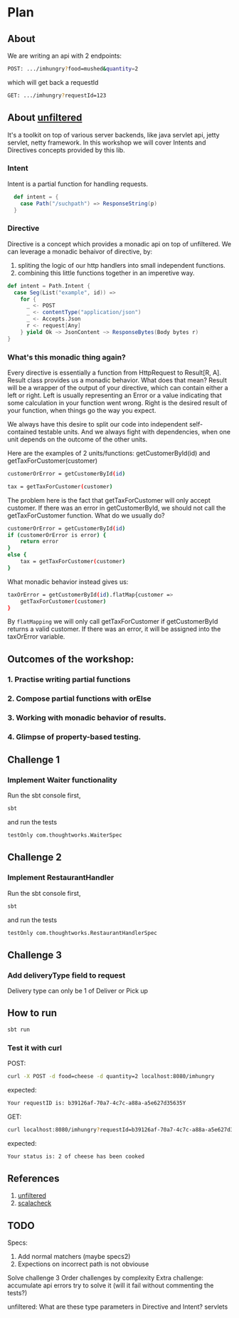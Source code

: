 # Plan

## About

We are writing an api with 2 endpoints:

```sh
POST: .../imhungry?food=mushed&quantity=2
```
which will get back a requestId
```sh
GET: .../imhungry?requestId=123
```
## About [unfiltered](http://unfiltered.ws)
It's a toolkit on top of various server backends, like java servlet api, jetty servlet, netty framework.
In this workshop we will cover Intents and Directives concepts provided by this lib.

### Intent
Intent is a partial function for handling requests.

```scala
  def intent = {
    case Path("/suchpath") => ResponseString(p)
  }
```

### Directive
Directive is a concept which provides a monadic api on top of unfiltered.
We can leverage a monadic behaivor of directive, by:
 1. spliting the logic of our http handlers into small independent functions.
 2. combining this little functions together in an imperetive way.
 
```scala
def intent = Path.Intent {
  case Seg(List("example", id)) =>
    for {
      _ <- POST
      _ <- contentType("application/json")
      _ <- Accepts.Json
      r <- request[Any]
    } yield Ok ~> JsonContent ~> ResponseBytes(Body bytes r)
}
```

### What's this monadic thing again?
Every directive is essentially a function from HttpRequest to Result[R, A].
Result class provides us a monadic behavior. What does that mean?
Result will be a wrapper of the output of your directive, which can contain either a left or right.
Left is usually representing an Error or a value indicating that some calculation in your function went wrong.
Right is the desired result of your function, when things go the way you expect.

We always have this desire to split our code into independent self-contained testable units.
And we always fight with dependencies, when one unit depends on the outcome of the other units.

Here are the examples of 2 units/functions: getCustomerById(id) and getTaxForCustomer(customer)

```sh
customerOrError = getCustomerById(id)
```

```sh
tax = getTaxForCustomer(customer)
```

The problem here is the fact that getTaxForCustomer will only accept customer. If there was an error in getCustomerById, we should not call the getTaxForCustomer function.
What do we usually do?

```sh
customerOrError = getCustomerById(id)
if (customerOrError is error) {
    return error
}
else {
    tax = getTaxForCustomer(customer)
}
```

What monadic behavior instead gives us:

```sh
taxOrError = getCustomerById(id).flatMap{customer => 
    getTaxForCustomer(customer)
}
```
By `flatMapping` we will only call getTaxForCustomer if getCustomerById returns a valid customer. If there was an error, it will be assigned into the taxOrError variable.

## Outcomes of the workshop:
### 1. Practise writing partial functions
### 2. Compose partial functions with orElse
### 3. Working with monadic behavior of results.
### 4. Glimpse of property-based testing.

## Challenge 1

### Implement Waiter functionality
Run the sbt console first,
```sh
sbt
```
and run the tests
```sh
testOnly com.thoughtworks.WaiterSpec
```

## Challenge 2

### Implement RestaurantHandler
Run the sbt console first,
```sh
sbt
```
and run the tests
```sh
testOnly com.thoughtworks.RestaurantHandlerSpec
```

## Challenge 3
### Add deliveryType field to request

Delivery type can only be 1 of Deliver or Pick up

## How to run

```sh
sbt run
```

### Test it with curl
POST:
```sh
curl -X POST -d food=cheese -d quantity=2 localhost:8080/imhungry
```
expected:

```sh
Your requestID is: b39126af-70a7-4c7c-a88a-a5e627d35635Y
```
GET:
```sh
curl localhost:8080/imhungry?requestId=b39126af-70a7-4c7c-a88a-a5e627d35635
```
expected:
```sh
Your status is: 2 of cheese has been cooked
```

## References
1. [unfiltered](http://unfiltered.ws)
2. [scalacheck](https://www.scalacheck.org)

## TODO
Specs:
1. Add normal matchers (maybe specs2)
2. Expections on incorrect path is not obviouse

Solve challenge 3
Order challenges by complexity
Extra challenge: accumulate api errors
try to solve it (will it fail without commenting the tests?)



unfiltered: 
What are these type parameters in Directive and Intent?
servlets


